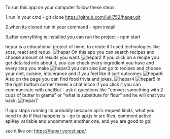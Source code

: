 To run this app on your computer follow these steps:

1.run in your cmd -  git clone https://github.com/luki752/hepar.git

2.when its cloned run in your command - npm install

3.after everything is installed you can run the project - npm start

hepar is a educational project of mine, to create it I used technologies like scss, react and redux.
![hepar](https://user-images.githubusercontent.com/58302409/106918471-85145180-6709-11eb-934c-6044ba97433b.png)
On this app you can search recipes and choose amount of results you want. 
![hepar2](https://user-images.githubusercontent.com/58302409/106918475-85ace800-6709-11eb-903e-4fd1db45f8b3.png)
If you click on a recipe you get detailed info about it, you can check every ingredient you have and every step you make
![hepar3](https://user-images.githubusercontent.com/58302409/106918501-89406f00-6709-11eb-9a54-11fa821e67e7.png)
you can also just go to recipes and choose your diet, cuisine, intolerance and if you feel like it sort outcomes
![hepar6](https://user-images.githubusercontent.com/58302409/106918507-8a719c00-6709-11eb-8488-92f82cefc9c6.png)
Also on the page you can find food trivia and jokes.
![hepar4](https://user-images.githubusercontent.com/58302409/106918505-8a719c00-6709-11eb-8d7e-0a169bb2cdb4.png)
![hepar5](https://user-images.githubusercontent.com/58302409/106918506-8a719c00-6709-11eb-896b-ea3f95ce8764.png)
In the right bottom corner theres a chat incon if you click it you can communicate with chatBot - ask it questions like "convert something with 2 cups of butter in grams" or "what is substitute for flour" and he will chat you back.
![hepar7](https://user-images.githubusercontent.com/58302409/106918513-8c3b5f80-6709-11eb-853d-5dc4328901a7.png)

if app stops running its probably because api's request limits, what you need to do if that happens is - go to api.js in src files, comment active apiKey variable and uncomment another one, and you are good to go!

see it live on: https://hepar.vercel.app/
